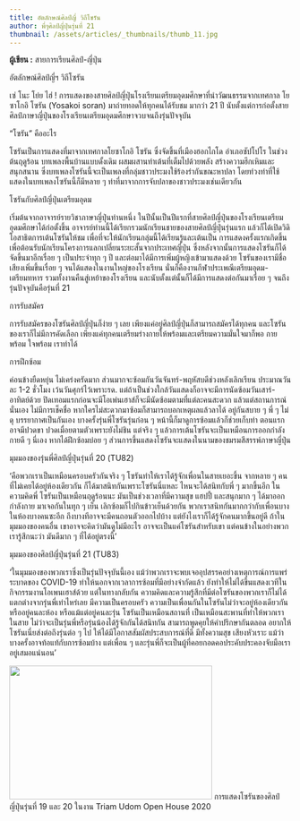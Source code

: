 ```yaml
---
title: อัตลักษณ์ศิลป์ญี่ วิถีโซรัน
author: พี่ๆศิลป์ญี่ปุ่นรุ่นที่ 21
thumbnail: /assets/articles/_thumbnails/thumb_11.jpg
---
```


**ผู้เขียน :** สายการเรียนศิลป์-ญี่ปุ่น

อัตลักษณ์ศิลป์ญี่ฯ วิถีโซรัน

เซ่ โนะ โย่ย ไฮ่ !
การแสดงของสายศิลป์ญี่ปุ่นโรงเรียนเตรียมอุดมศึกษาที่นำวัฒนธรรมจากเทศกาล
โยซาโกอิ โซรัน (Yosakoi soran) มาถ่ายทอดให้ทุกคนได้รับชม มากว่า 21 ปี
นับตั้งแต่การก่อตั้งสายศิลป์ภาษาญี่ปุ่นของโรงเรียนเตรียมอุดมศึกษาจวบจนถึงรุ่นปัจจุบัน

“โซรัน” คืออะไร

โซรันเป็นการแสดงที่มาจากเทศกาลโยซาโกอิ โซรัน ซึ่งจัดขึ้นที่เมืองฮอกไกโด
อำเภอซัปโปโร ในช่วงต้นฤดูร้อน บทเพลงพื้นบ้านแบบดั้งเดิม
ผสมผสานท่าเต้นที่เต็มไปด้วยพลัง สร้างความฮึกเหิมและสนุกสนาน
ซึ่งบทเพลงโซรันนี้จะเป็นเพลงที่กลุ่มชาวประมงใช้ร้องรำกันขณะหาปลา
โดยท่วงท่าที่ใช้แสดงในบทเพลงโซรันนี้ก็มีหลาย ๆ
ท่าที่มาจากการจับปลาของชาวประมงเช่นเดียวกัน

โซรันกับศิลป์ญี่ปุ่นเตรียมอุดม

เริ่มต้นจากอาจารย์รายวิชาภาษาญี่ปุ่นท่านหนึ่ง
ในปีนั้นเป็นปีแรกที่สายศิลป์ญี่ปุ่นของโรงเรียนเตรียมอุดมศึกษาได้ก่อตั้งขึ้น
อาจารย์ท่านนี้ได้เรียกรวมนักเรียนชายของสายศิลป์ญี่ปุ่นรุ่นแรก
แล้วก็ได้เปิดวิดิโอสาธิตการเต้นโซรันให้ชม
เพื่อที่จะให้นักเรียนกลุ่มนี้ได้เรียนรู้และเต้นเป็น
การแสดงครั้งแรกเกิดขึ้นเพื่อต้อนรับนักเรียนโครงการแลกเปลี่ยนระยะสั้นจากประเทศญี่ปุ่น
ซึ่งหลังจากนั้นการแสดงโซรันก็ได้จัดขึ้นมาอีกเรื่อย ๆ เป็นประจำทุก ๆ ปี
และต่อมาได้มีการเพิ่มผู้หญิงเข้ามาแสดงด้วย
โซรันของเรามีชื่อเสียงเพิ่มขึ้นเรื่อย ๆ จนได้แสดงในงานใหญ่ของโรงเรียน
นั่นก็คืองานกีฬาประเพณีเตรียมอุดม-เตรียมทหาร
รวมทั้งงานคืนสู่เหย้าของโรงเรียน
และนับตั้งแต่นั้นก็ได้มีการแสดงต่อกันมาเรื่อย ๆ
จนถึงรุ่นปัจจุบันคือรุ่นที่ 21

การรับสมัคร

การรับสมัครของโซรันศิลป์ญี่ปุ่นก็ง่าย ๆ เลย
เพียงแค่อยู่ศิลป์ญี่ปุ่นก็สามารถสมัครได้ทุกคน
และโซรันของเราก็ไม่มีการคัดเลือก
เพียงแค่ทุกคนเตรียมร่างกายให้พร้อมและเตรียมความมั่นใจมาก็พอ กายพร้อม
ใจพร้อม เราทำได้

การฝึกซ้อม

ค่อนข้างยืดหยุ่น ไม่เคร่งครัดมาก
ส่วนมากจะซ้อมกันวันจันทร์-พฤหัสบดีช่วงหลังเลิกเรียน ประมาณวันละ 1-2
ชั่วโมง เว้นวันศุกร์ไว้เพราะรด.
แต่ถ้าเป็นช่วงใกล้วันแสดงก็อาจจะมีการนัดซ้อมวันเสาร์-อาทิตย์ด้วย
ปิดเทอมแรกก่อนจะมีโอเพ่นเฮาส์ก็จะมีนัดซ้อมตามที่แต่ละคนสะดวก
แล้วแต่สถานการณ์นั่นเอง ไม่มีการเช็คชื่อ
หากใครไม่สะดวกมาซ้อมก็สามารถบอกเหตุผลแล้วลาได้ อยู่กันสบาย ๆ พี่ ๆ ไม่ดุ
บรรยากาศเป็นกันเอง บางครั้งรุ่นพี่โซรันรุ่นก่อน ๆ
หน้านี้ก็มาดูการซ้อมแล้วก็ช่วยเก็บท่า ตอนแรกอาจมีปวดขา
ปวดเมื่อยตามตัวเพราะยังไม่ชิน แต่จริง ๆ
แล้วการเต้นโซรันจะเป็นเหมือนการออกกำลังกายดี ๆ นี่เอง หากได้ฝึกซ้อมบ่อย
ๆ ส่วนการขึ้นแสดงโซรันจะแสดงในนามของชมรมสีสรรพ์ภาษาญี่ปุ่น

มุมมองของรุ่นพี่ศิลป์ญี่ปุ่นรุ่นที่ 20 (TU82)

‘คือพวกเราเป็นเหมือนครอบครัวกันจริง ๆ
โซรันทำให้เราได้รู้จักเพื่อนในสายเยอะขึ้น จากหลาย ๆ
คนที่ไม่เคยได้อยู่ห้องเดียวกัน ก็ได้มาสนิทกันเพราะโซรันนี่แหละ
ไหนจะได้สนิทกับพี่ ๆ มากขึ้นอีก ในความคิดพี่ โซรันเป็นเหมือนฤดูร้อนนะ
มันเป็นช่วงเวลาที่มีความสุข แฮปปี้ และสนุกมาก ๆ ได้มาออกกำลังกาย
มาเจอกันในทุก ๆ เย็น เลิกซ้อมก็ไปกินข้าวเย็นด้วยกัน
พวกเราสนิทกันมากกว่ากับเพื่อนบางในห้องบางคนซะอีก
ถึงบางทีอาจจะมีคนถอนตัวออกไปบ้าง แต่ยังไงเราก็ได้รู้จักคนมากขึ้นอยู่ดี
ถ้าในมุมมองของคนอื่น เขาอาจจะคิดว่ามันดูไม่มีอะไร
อาจจะเป็นแค่โซรันสำหรับเขา แต่คนข้างในอย่างพวกเรารู้สึกนะว่า มันดีมาก ๆ
ที่ได้อยู่ตรงนี้’

มุมมองของศิลป์ญี่ปุ่นรุ่นที่ 21 (TU83)

‘ในมุมมองของพวกเราซึ่งเป็นรุ่นปัจจุบันนี้เอง
แม้ว่าพวกเราจะพบเจออุปสรรคอย่างเหตุการณ์การแพร่ระบาดของ COVID-19
ทำให้นอกจากเวลาการซ้อมที่มีอย่างจำกัดแล้ว
ยังทำให้ไม่ได้ขึ้นแสดงเวทีในกิจกรรมงานโอเพนเฮาส์ด้วย แต่ในทางกลับกัน
ความคิดและความรู้สึกที่มีต่อโซรันของพวกเราก็ไม่ได้แตกต่างจากรุ่นพี่เท่าไหร่เลย
มีความเป็นครอบครัว
ความเป็นเพื่อนกันในโซรันไม่ว่าจะอยู่ห้องเดียวกันหรืออยู่คนละห้อง
หรือแม้แต่อยู่คนละรุ่น โซรันเป็นเหมือนสถานที่
เป็นเหมือนสะพานที่ทำให้พวกเราในสาย
ไม่ว่าจะเป็นรุ่นพี่หรือรุ่นน้องได้รู้จักกันได้สนิทกัน
สามารถพูดคุยให้คำปรึกษากันตลอด อยากให้โซรันเนี่ยส่งต่อถึงรุ่นต่อ ๆ ไป
ให้ได้มีโอกาสสัมผัสประสบการณ์ที่ดี มีทั้งความสุข เสียงหัวเราะ
แม้ว่าบางครั้งอาจท้อแท้กับการซ้อมบ้าง แต่เพื่อน ๆ
และรุ่นพี่ก็จะเป็นผู้ที่คอยกอดคอประคับประคองจับมือเราอยู่เสมอแน่นอน’

<img src="/assets/articles/Arts-Japanese_assets/media/image1.png" style="width:3.77083in;height:2.48958in" />  
การแสดงโซรันของศิลป์ญี่ปุ่นรุ่นที่ 19 และ 20 ในงาน Triam Udom Open House
2020
